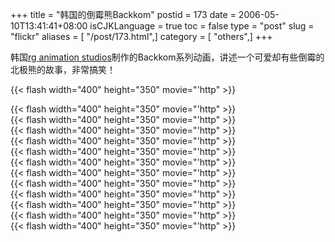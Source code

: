 +++
title = "韩国的倒霉熊Backkom"
postid = 173
date = 2006-05-10T13:41:41+08:00
isCJKLanguage = true
toc = false
type = "post"
slug = "flickr"
aliases = [ "/post/173.html",]
category = [ "others",]
+++


韩国[rg animation studios](http://www.rgstudios.com)制作的Backkom系列动画，讲述一个可爱却有些倒霉的北极熊的故事，非常搞笑！

{{< flash width="400" height="350" movie="'http" >}}

<!--more-->  
{{< flash width="400" height="350" movie="'http" >}}  
{{< flash width="400" height="350" movie="'http" >}}  
{{< flash width="400" height="350" movie="'http" >}}  
{{< flash width="400" height="350" movie="'http" >}}  
{{< flash width="400" height="350" movie="'http" >}}  
{{< flash width="400" height="350" movie="'http" >}}  
{{< flash width="400" height="350" movie="'http" >}}  
{{< flash width="400" height="350" movie="'http" >}}  
{{< flash width="400" height="350" movie="'http" >}}  
{{< flash width="400" height="350" movie="'http" >}}  
{{< flash width="400" height="350" movie="'http" >}}  
{{< flash width="400" height="350" movie="'http" >}}

